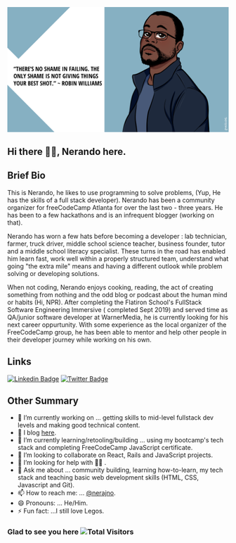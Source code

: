 


![my banner](https://github.com/Nerajno/nerajno/blob/master/banner.png)

## Hi there ✋🏽, Nerando here. 

## Brief Bio 
 This is Nerando, he likes to use programming to solve problems, (Yup, He has the skills of a full stack developer). Nerando has been a community organizer for freeCodeCamp Atlanta for over the last two - three  years. He has been to a few hackathons and is an infrequent blogger (working on that).

Nerando has worn a few hats before becoming a developer : lab technician, farmer, truck driver, middle school science teacher, business founder, tutor and a middle school literacy specialist. These turns in the road has enabled him learn fast, work well within a  properly structured team, understand what going "the extra mile" means and having a different outlook while problem solving or developing solutions.

When not coding, Nerando enjoys cooking, reading, the act of creating something from nothing and the odd blog or podcast about the human mind or habits (Hi, NPR). After completing the Flatiron School's FullStack Software Engineering Immersive ( completed Sept 2019) and served time as QA/junior software  developer at WarnerMedia, he is currently looking for his next career oppurtunity.  With some experience as the local organizer of the FreeCodeCamp group, he has been able to mentor and help other people in their developer journey while working on his own. 

## Links ## 
[![Linkedin Badge](https://img.shields.io/badge/-LinkedIn-0e76a8?style=flat-square&logo=Linkedin&logoColor=white)](https://www.linkedin.com/in/nerando-johnson/)
[![Twitter Badge](https://img.shields.io/badge/-Twitter-00acee?style=flat-square&logo=Twitter&logoColor=white)](https://twitter.com/nerajno)

## Other Summary
- 🔭 I’m currently working on ... getting skills to mid-level fullstack dev levels and making good technical content.
- 📝 I blog [here](https://dev.to/nerajno). 
- 🌱 I’m currently learning/retooling/building ...  using my bootcamp's tech stack and completing FreeCodeCamp JavaScript certificate.
- 👯 I’m looking to collaborate on React, Rails and JavaScript projects. 
- 🤔 I’m looking for help with ☝🏽 .
- 💬 Ask me about ... community building, learning how-to-learn, my tech stack and teaching basic web development skills (HTML, CSS, Javascript and Git).
- 📫 How to reach me: ...  [@nerajno](https://twitter.com/nerajno).
- 😄 Pronouns: ... He/Him.
- ⚡ Fun fact: ...I still love Legos. 

###  Glad to see you here    ![Total Visitors](https://visitor-badge.glitch.me/badge?page_id=$nerajno)
